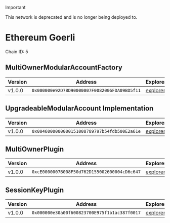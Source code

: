 > [!IMPORTANT]  
> This network is deprecated and is no longer being deployed to.

# Ethereum Goerli

Chain ID: 5

## MultiOwnerModularAccountFactory

| Version | Address                                      | Explorer                                                                                   | Salt                         | Run                                                       |
| ------- | -------------------------------------------- | ------------------------------------------------------------------------------------------ | ---------------------------- | --------------------------------------------------------- |
| v1.0.0  | `0x000000e92D78D90000007F0082006FDA09BD5f11` | [explorer](https://goerli.etherscan.io/address/0x000000e92D78D90000007F0082006FDA09BD5f11) | `0x5db157a188f31855e74efff3` | [run](../../broadcast/Deploy.s.sol/5/run-1707337948.json) |

## UpgradeableModularAccount Implementation

| Version | Address                                      | Explorer                                                                                   | Salt                         | Run                                                       |
| ------- | -------------------------------------------- | ------------------------------------------------------------------------------------------ | ---------------------------- | --------------------------------------------------------- |
| v1.0.0  | `0x0046000000000151008789797b54fdb500E2a61e` | [explorer](https://goerli.etherscan.io/address/0x0046000000000151008789797b54fdb500E2a61e) | `0x3249843e32cfdd3724630092` | [run](../../broadcast/Deploy.s.sol/5/run-1707337948.json) |

## MultiOwnerPlugin

| Version | Address                                      | Explorer                                                                                   | Salt                         | Run                                                       |
| ------- | -------------------------------------------- | ------------------------------------------------------------------------------------------ | ---------------------------- | --------------------------------------------------------- |
| v1.0.0  | `0xcE0000007B008F50d762D155002600004cD6c647` | [explorer](https://goerli.etherscan.io/address/0xcE0000007B008F50d762D155002600004cD6c647) | `0x9292f6fd68967e13eda2502d` | [run](../../broadcast/Deploy.s.sol/5/run-1707337948.json) |

## SessionKeyPlugin

| Version | Address                                      | Explorer                                                                                   | Salt                         | Run                                                       |
| ------- | -------------------------------------------- | ------------------------------------------------------------------------------------------ | ---------------------------- | --------------------------------------------------------- |
| v1.0.0  | `0x000000e30a00f600823700E975f1b1ac387f0017` | [explorer](https://goerli.etherscan.io/address/0x000000e30a00f600823700E975f1b1ac387f0017) | `0x27f40fd3b6cb45339dbcecac` | [run](../../broadcast/Deploy.s.sol/5/run-1707337948.json) |
